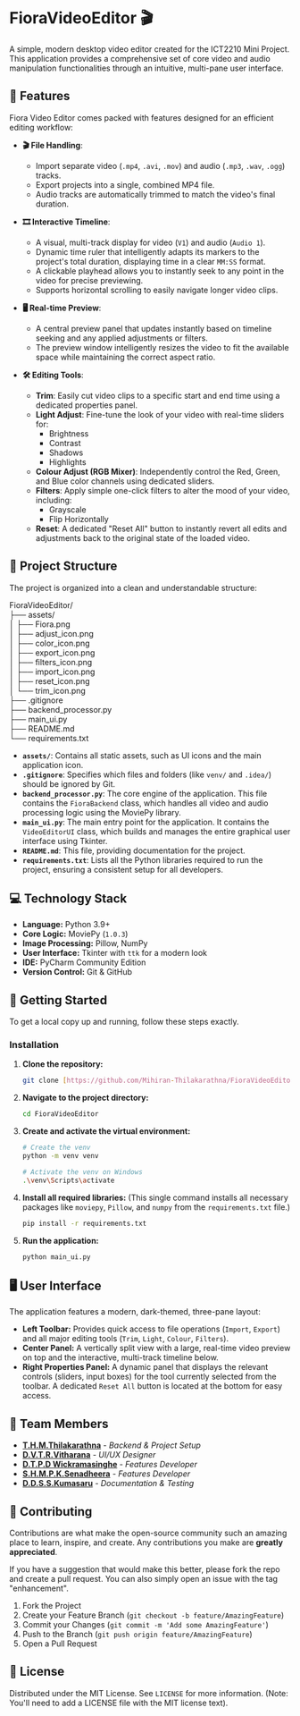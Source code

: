 # FioraVideoEditor 🎬

A simple, modern desktop video editor created for the ICT2210 Mini Project. This application provides a comprehensive set of core video and audio manipulation functionalities through an intuitive, multi-pane user interface.

## 🌟 Features

Fiora Video Editor comes packed with features designed for an efficient editing workflow:

* **🎬 File Handling**:
    * Import separate video (`.mp4`, `.avi`, `.mov`) and audio (`.mp3`, `.wav`, `.ogg`) tracks.
    * Export projects into a single, combined MP4 file.
    * Audio tracks are automatically trimmed to match the video's final duration.

* **🎞️ Interactive Timeline**:
    * A visual, multi-track display for video (`V1`) and audio (`Audio 1`).
    * Dynamic time ruler that intelligently adapts its markers to the project's total duration, displaying time in a clear `MM:SS` format.
    * A clickable playhead allows you to instantly seek to any point in the video for precise previewing.
    * Supports horizontal scrolling to easily navigate longer video clips.

* **🖥️ Real-time Preview**:
    * A central preview panel that updates instantly based on timeline seeking and any applied adjustments or filters.
    * The preview window intelligently resizes the video to fit the available space while maintaining the correct aspect ratio.

* **🛠️ Editing Tools**:
    * **Trim**: Easily cut video clips to a specific start and end time using a dedicated properties panel.
    * **Light Adjust**: Fine-tune the look of your video with real-time sliders for:
        * Brightness
        * Contrast
        * Shadows
        * Highlights
    * **Colour Adjust (RGB Mixer)**: Independently control the Red, Green, and Blue color channels using dedicated sliders.
    * **Filters**: Apply simple one-click filters to alter the mood of your video, including:
        * Grayscale
        * Flip Horizontally
    * **Reset**: A dedicated "Reset All" button to instantly revert all edits and adjustments back to the original state of the loaded video.

## 📁 Project Structure

The project is organized into a clean and understandable structure:

FioraVideoEditor/    
├── assets/   
│   ├── Fiora.png   
│   ├── adjust_icon.png   
│   ├── color_icon.png   
│   ├── export_icon.png   
│   ├── filters_icon.png    
│   ├── import_icon.png   
│   ├── reset_icon.png   
│   └── trim_icon.png      
├── .gitignore   
├── backend_processor.py   
├── main_ui.py   
├── README.md   
└── requirements.txt    


* **`assets/`**: Contains all static assets, such as UI icons and the main application icon.
* **`.gitignore`**: Specifies which files and folders (like `venv/` and `.idea/`) should be ignored by Git.
* **`backend_processor.py`**: The core engine of the application. This file contains the `FioraBackend` class, which handles all video and audio processing logic using the MoviePy library.
* **`main_ui.py`**: The main entry point for the application. It contains the `VideoEditorUI` class, which builds and manages the entire graphical user interface using Tkinter.
* **`README.md`**: This file, providing documentation for the project.
* **`requirements.txt`**: Lists all the Python libraries required to run the project, ensuring a consistent setup for all developers.

## 💻 Technology Stack

- **Language:** Python 3.9+
- **Core Logic:** MoviePy (`1.0.3`)
- **Image Processing:** Pillow, NumPy
- **User Interface:** Tkinter with `ttk` for a modern look
- **IDE:** PyCharm Community Edition
- **Version Control:** Git & GitHub

## 🚀 Getting Started

To get a local copy up and running, follow these steps exactly.

### Installation

1.  **Clone the repository:**
    ```bash
    git clone [https://github.com/Mihiran-Thilakarathna/FioraVideoEditor.git](https://github.com/Mihiran-Thilakarathna/FioraVideoEditor.git)
    ```

2.  **Navigate to the project directory:**
    ```bash
    cd FioraVideoEditor
    ```

3.  **Create and activate the virtual environment:**
    ```bash
    # Create the venv
    python -m venv venv

    # Activate the venv on Windows
    .\venv\Scripts\activate
    ```

4.  **Install all required libraries:**
    (This single command installs all necessary packages like `moviepy`, `Pillow`, and `numpy` from the `requirements.txt` file.)
    ```bash
    pip install -r requirements.txt
    ```

5.  **Run the application:**
    ```bash
    python main_ui.py
    ```
    
## 🖥️ User Interface

The application features a modern, dark-themed, three-pane layout:

* **Left Toolbar:** Provides quick access to file operations (`Import`, `Export`) and all major editing tools (`Trim`, `Light`, `Colour`, `Filters`).
* **Center Panel:** A vertically split view with a large, real-time video preview on top and the interactive, multi-track timeline below.
* **Right Properties Panel:** A dynamic panel that displays the relevant controls (sliders, input boxes) for the tool currently selected from the toolbar. A dedicated `Reset All` button is located at the bottom for easy access.

## 👥 Team Members

* **[T.H.M.Thilakarathna](https://github.com/Mihiran-Thilakarathna)** - *Backend & Project Setup*
* **[D.V.T.R.Vitharana](https://github.com/Thinuka2835)** - *UI/UX Designer*
* **[D.T.P.D Wickramasinghe](https://github.com/Tharinda-Pamindu)** - *Features Developer*
* **[S.H.M.P.K.Senadheera](https://github.com/Piyumanjalee)** - *Features Developer*
* **[D.D.S.S.Kumasaru](https://github.com/Dilakshi13)** - *Documentation & Testing*

## 🤝 Contributing

Contributions are what make the open-source community such an amazing place to learn, inspire, and create. Any contributions you make are **greatly appreciated**.

If you have a suggestion that would make this better, please fork the repo and create a pull request. You can also simply open an issue with the tag "enhancement".

1.  Fork the Project
2.  Create your Feature Branch (`git checkout -b feature/AmazingFeature`)
3.  Commit your Changes (`git commit -m 'Add some AmazingFeature'`)
4.  Push to the Branch (`git push origin feature/AmazingFeature`)
5.  Open a Pull Request

## 📜 License

Distributed under the MIT License. See `LICENSE` for more information. (Note: You'll need to add a LICENSE file with the MIT license text).
